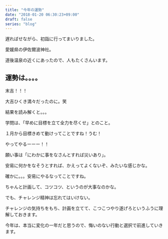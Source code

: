 ```yaml
---
title: "今年の運勢"
date: "2018-01-20 06:30:23+09:00"
draft: false
series: "blog"
---
```

遅ればせながら、初詣に行ってまいりました。  

愛媛県の伊佐爾波神社。  

道後温泉の近くにあったので、人もたくさんいます。  

## 運勢は。。。。

末吉！！！

大吉ひくき満々だったのに。笑  

結果を読み解くと。。。  

学問は、「早めに目標を立て全力を尽くせ」とのこと。  

１月から目標きめて動けってことですね！うむ！  

やってやるーーー！！  

願い事は「にわかに事をなさんとすれば災いあり」。  

安易に何かをなそうとすれば、かえってよくないぞ、みたいな感じかな。  

確かに。。。安易にやるなってことですね。  

ちゃんと計画して、コツコツ、というのが大事なのかな。  

でも、チャレンジ精神は忘れてはいけない。  

チャレンジの気持ちをもち、計画を立てて、こつこつやり遂げろというふうに理解しておきます。  

今年は、本当に変化の一年だと思うので、悔いのない行動と選択で前進していきます。  

